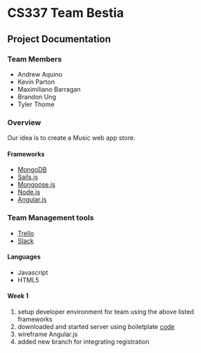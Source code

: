 
# CS337 Team Bestia

## Project Documentation

### Team Members
* Andrew Aquino
* Kevin Parton
* Maximiliano Barragan
* Brandon Ung
* Tyler Thome

### Overview
Our idea is to create a Music web app store.

#### Frameworks
* [MongoDB](https://www.mongodb.org/)
* [Sails.js](http://sailsjs.org/)
* [Mongoose.js](http://mongoosejs.com/)
* [Node.js](http://nodejs.org/)
* [Angular.js](https://angularjs.org/)

### Team Management tools
* [Trello](https://trello.com/)
* [Slack](https://slack.com/)

#### Languages
* Javascript
* HTML5

#### Week 1
1. setup developer environment for team using the above listed frameworks
2. downloaded and started server using boiletplate [code](https://github.com/austinmao/sails-mongoose-boilerplate)
3. wireframe Angular.js
4. added new branch for integrating registration





